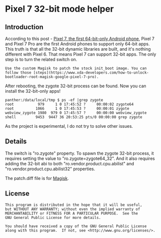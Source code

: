 # Pixel 7 32-bit mode helper

## Introduction

According to this post - [Pixel 7, the first 64-bit-only Android phone](https://android-developers.googleblog.com/2022/10/64-bit-only-devices.html), Pixel 7 and Pixel 7 Pro are the first Android phones to support only 64-bit apps. This truth is that all the 32-bit dynamic libraries are built, and it's nothing different with Pixel 6. That means Pixel 7 can support 32-bit apps. The only step is to turn the related switch on.

    Use the custom Magisk to patch the stock init_boot image. You can follow those [steps](https://www.xda-developers.com/how-to-unlock-bootloader-root-magisk-google-pixel-7-pro).

After rebooting, the zygote 32-bit process can be found. Now you can install the 32-bit-only apps!

    panther:/data/local/tmp $ ps -ef |grep zygote
    root           979     1 0 17:45:52 ?     00:00:02 zygote64
    root          1066     1 0 17:45:53 ?     00:00:01 zygote
    webview_zygote 1980  979 0 17:45:57 ?     00:00:00 webview_zygote
    shell         9453  9447 36 20:53:25 pts/0 00:00:00 grep zygote

As the project is experimental, I do not try to solve other issues. 

## Details

The switch is "ro.zygote" property. To spawn the zygote 32-bit process, it requires setting the value to "ro.zygote=zygote64_32". And it also requires adding the 32-bit abi to both "ro.vendor.product.cpu.abilist" and "ro.vendor.product.cpu.abilist32" properties.

The patch.diff file is for [Magisk](https://github.com/topjohnwu/Magisk).

## License

    This program is distributed in the hope that it will be useful,
    but WITHOUT ANY WARRANTY; without even the implied warranty of
    MERCHANTABILITY or FITNESS FOR A PARTICULAR PURPOSE.  See the
    GNU General Public License for more details.

    You should have received a copy of the GNU General Public License
    along with this program.  If not, see <http://www.gnu.org/licenses/>.
